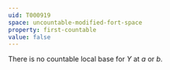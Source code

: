 ```yaml
---
uid: T000919
space: uncountable-modified-fort-space
property: first-countable
value: false
---
```

There is no countable local base for $Y$ at $a$ or $b$.

